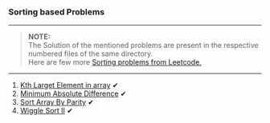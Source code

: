 ### Sorting based Problems

---

> **NOTE:**      
> The Solution of the mentioned problems are present in the respective numbered files of the same directory.  
> Here are few more [Sorting problems from Leetcode.](https://leetcode.com/tag/sorting/)

---

1. [Kth Larget Element in array](https://leetcode.com/problems/kth-largest-element-in-an-array) ✔
2. [Minimum Absolute Difference](https://leetcode.com/problems/minimum-absolute-difference/) ✔
3. [Sort Array By Parity](https://leetcode.com/problems/sort-array-by-parity/) ✔
4. [Wiggle Sort II](https://leetcode.com/problems/wiggle-sort-ii) ✔